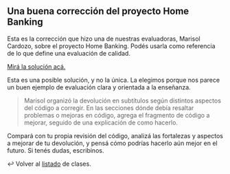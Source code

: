 ## Una buena corrección del proyecto Home Banking

Esta es la corrección que hizo una de nuestras evaluadoras, Marisol Cardozo, sobre el proyecto Home Banking. Podés usarla como referencia de lo que define una evaluación de calidad.

[Mirá la solución acá.][1]

Esta es una posible solución, y no la única. La elegimos porque nos parece un buen ejemplo de evaluación clara y orientada a la enseñanza.

> Marisol organizó la devolución en subtítulos según distintos aspectos del código a corregir. En las secciones dónde debía resaltar problemas o mejoras en código, agrega el fragmento de código a mejorar, seguido de una explicación de como hacerlo.

Compará con tu propia revisión del código, analizá las fortalezas y aspectos a mejorar de tu devolución, y pensá cómo podrías hacerlo aún mejor en el futuro. Si tenés dudas, escribinos.

:leftwards_arrow_with_hook: Volver al [listado][3] de clases.

[3]: https://github.com/acamica/formacion-evaluadores-tecnicos/blob/master/README.md
[1]: https://gist.github.com/mcardozo/333c11aa16027e18c15f9f45a5be79a9
